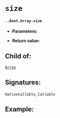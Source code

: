 # `size`

#### `..Root.Array.size`

* **Parameters:**

* **Return value:**

## Child of:

[`Array`](docs..Root.Array.md)

## Signatures:

`NativeCallable`, `Callable`



## Example:

